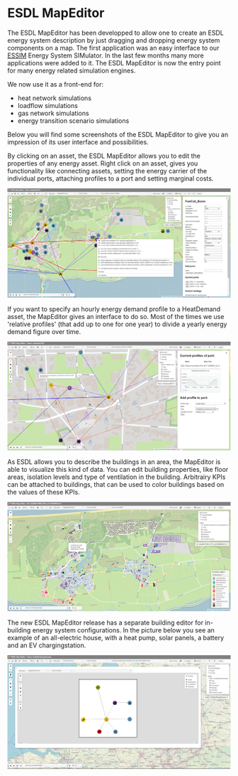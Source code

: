 # ESDL MapEditor

The ESDL MapEditor has been developped to allow one to create an ESDL energy system description by just dragging and dropping energy system components on a map. The first application was an easy interface to our [ESSIM](essim.md) Energy System SIMulator. In the last few months many more applications were added to it. The ESDL MapEditor is now the entry point for many energy related simulation engines.

We now use it as a front-end for:
- heat network simulations
- loadflow simulations
- gas network simulations
- energy transition scenario simulations

Below you will find some screenshots of the ESDL MapEditor to give you an impression of its user interface and possibilities.

By clicking on an asset, the ESDL MapEditor allows you to edit the properties of any energy asset. Right click on an asset, gives you functionality like connecting assets, setting the energy carrier of the individual ports, attaching profiles to a port and setting marginal costs.

![](pictures/mapeditor.png)

If you want to specify an hourly energy demand profile to a HeatDemand asset, the MapEditor gives an interface to do so. Most of the times we use 'relative profiles' (that add up to one for one year) to divide a yearly energy demand figure over time.

![](pictures/mapeditor-profiles.png)

As ESDL allows you to describe the buildings in an area, the MapEditor is able to visualize this kind of data. You can edit building properties, like floor areas, isolation levels and type of ventilation in the building. Arbitrairy KPIs can be attached to buildings, that can be used to color buildings based on the values of these KPIs.

![](pictures/mapeditor-bag-buildings.png)

The new ESDL MapEditor release has a separate building editor for in-building energy system configurations. In the picture below you see an example of an all-electric house, with a heat pump, solar panels, a battery and an EV chargingstation. 

![](pictures/mapeditor-buildingeditor.png)




